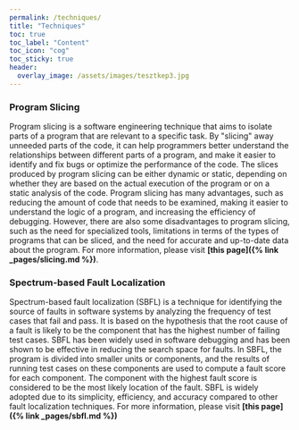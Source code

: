 ```yaml
---
permalink: /techniques/
title: "Techniques"
toc: true
toc_label: "Content"
toc_icon: "cog"
toc_sticky: true
header:
  overlay_image: /assets/images/tesztkep3.jpg
---
```


### Program Slicing

Program slicing is a software engineering technique that aims to isolate parts of a program that are relevant to a specific task. By "slicing" away unneeded parts of the code, it can help programmers better understand the relationships between different parts of a program, and make it easier to identify and fix bugs or optimize the performance of the code. The slices produced by program slicing can be either dynamic or static, depending on whether they are based on the actual execution of the program or on a static analysis of the code. Program slicing has many advantages, such as reducing the amount of code that needs to be examined, making it easier to understand the logic of a program, and increasing the efficiency of debugging. However, there are also some disadvantages to program slicing, such as the need for specialized tools, limitations in terms of the types of programs that can be sliced, and the need for accurate and up-to-date data about the program. For more information, please visit **[this page]({% link _pages/slicing.md %})**.

### Spectrum-based Fault Localization

Spectrum-based fault localization (SBFL) is a technique for identifying the source of faults in software systems by analyzing the frequency of test cases that fail and pass. It is based on the hypothesis that the root cause of a fault is likely to be the component that has the highest number of failing test cases. SBFL has been widely used in software debugging and has been shown to be effective in reducing the search space for faults. In SBFL, the program is divided into smaller units or components, and the results of running test cases on these components are used to compute a fault score for each component. The component with the highest fault score is considered to be the most likely location of the fault. SBFL is widely adopted due to its simplicity, efficiency, and accuracy compared to other fault localization techniques.
For more information, please visit **[this page]({% link _pages/sbfl.md %})** 